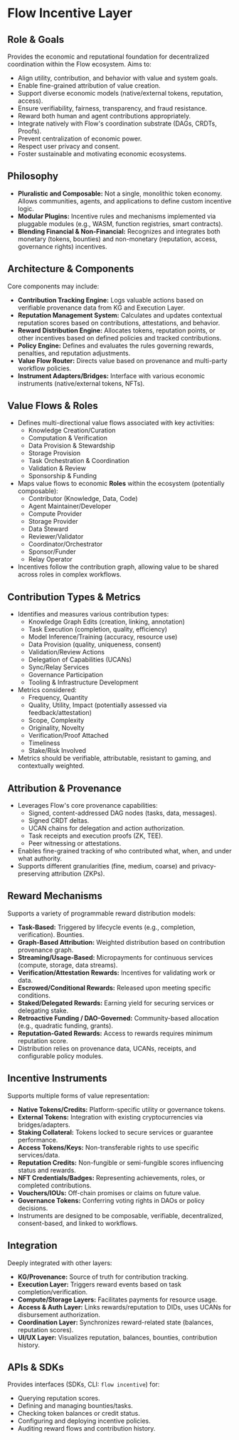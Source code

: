 # Flow Incentive Layer

## Role & Goals

Provides the economic and reputational foundation for decentralized coordination within the Flow ecosystem. Aims to:

*   Align utility, contribution, and behavior with value and system goals.
*   Enable fine-grained attribution of value creation.
*   Support diverse economic models (native/external tokens, reputation, access).
*   Ensure verifiability, fairness, transparency, and fraud resistance.
*   Reward both human and agent contributions appropriately.
*   Integrate natively with Flow's coordination substrate (DAGs, CRDTs, Proofs).
*   Prevent centralization of economic power.
*   Respect user privacy and consent.
*   Foster sustainable and motivating economic ecosystems.

## Philosophy

*   **Pluralistic and Composable:** Not a single, monolithic token economy. Allows communities, agents, and applications to define custom incentive logic.
*   **Modular Plugins:** Incentive rules and mechanisms implemented via pluggable modules (e.g., WASM, function registries, smart contracts).
*   **Blending Financial & Non-Financial:** Recognizes and integrates both monetary (tokens, bounties) and non-monetary (reputation, access, governance rights) incentives.

## Architecture & Components

Core components may include:

*   **Contribution Tracking Engine:** Logs valuable actions based on verifiable provenance data from KG and Execution Layer.
*   **Reputation Management System:** Calculates and updates contextual reputation scores based on contributions, attestations, and behavior.
*   **Reward Distribution Engine:** Allocates tokens, reputation points, or other incentives based on defined policies and tracked contributions.
*   **Policy Engine:** Defines and evaluates the rules governing rewards, penalties, and reputation adjustments.
*   **Value Flow Router:** Directs value based on provenance and multi-party workflow policies.
*   **Instrument Adapters/Bridges:** Interface with various economic instruments (native/external tokens, NFTs).

## Value Flows & Roles

*   Defines multi-directional value flows associated with key activities:
    *   Knowledge Creation/Curation
    *   Computation & Verification
    *   Data Provision & Stewardship
    *   Storage Provision
    *   Task Orchestration & Coordination
    *   Validation & Review
    *   Sponsorship & Funding
*   Maps value flows to economic **Roles** within the ecosystem (potentially composable):
    *   Contributor (Knowledge, Data, Code)
    *   Agent Maintainer/Developer
    *   Compute Provider
    *   Storage Provider
    *   Data Steward
    *   Reviewer/Validator
    *   Coordinator/Orchestrator
    *   Sponsor/Funder
    *   Relay Operator
*   Incentives follow the contribution graph, allowing value to be shared across roles in complex workflows.

## Contribution Types & Metrics

*   Identifies and measures various contribution types:
    *   Knowledge Graph Edits (creation, linking, annotation)
    *   Task Execution (completion, quality, efficiency)
    *   Model Inference/Training (accuracy, resource use)
    *   Data Provision (quality, uniqueness, consent)
    *   Validation/Review Actions
    *   Delegation of Capabilities (UCANs)
    *   Sync/Relay Services
    *   Governance Participation
    *   Tooling & Infrastructure Development
*   Metrics considered:
    *   Frequency, Quantity
    *   Quality, Utility, Impact (potentially assessed via feedback/attestation)
    *   Scope, Complexity
    *   Originality, Novelty
    *   Verification/Proof Attached
    *   Timeliness
    *   Stake/Risk Involved
*   Metrics should be verifiable, attributable, resistant to gaming, and contextually weighted.

## Attribution & Provenance

*   Leverages Flow's core provenance capabilities:
    *   Signed, content-addressed DAG nodes (tasks, data, messages).
    *   Signed CRDT deltas.
    *   UCAN chains for delegation and action authorization.
    *   Task receipts and execution proofs (ZK, TEE).
    *   Peer witnessing or attestations.
*   Enables fine-grained tracking of who contributed what, when, and under what authority.
*   Supports different granularities (fine, medium, coarse) and privacy-preserving attribution (ZKPs).

## Reward Mechanisms

Supports a variety of programmable reward distribution models:

*   **Task-Based:** Triggered by lifecycle events (e.g., completion, verification). Bounties.
*   **Graph-Based Attribution:** Weighted distribution based on contribution provenance graph.
*   **Streaming/Usage-Based:** Micropayments for continuous services (compute, storage, data streams).
*   **Verification/Attestation Rewards:** Incentives for validating work or data.
*   **Escrowed/Conditional Rewards:** Released upon meeting specific conditions.
*   **Staked/Delegated Rewards:** Earning yield for securing services or delegating stake.
*   **Retroactive Funding / DAO-Governed:** Community-based allocation (e.g., quadratic funding, grants).
*   **Reputation-Gated Rewards:** Access to rewards requires minimum reputation score.
*   Distribution relies on provenance data, UCANs, receipts, and configurable policy modules.

## Incentive Instruments

Supports multiple forms of value representation:

*   **Native Tokens/Credits:** Platform-specific utility or governance tokens.
*   **External Tokens:** Integration with existing cryptocurrencies via bridges/adapters.
*   **Staking Collateral:** Tokens locked to secure services or guarantee performance.
*   **Access Tokens/Keys:** Non-transferable rights to use specific services/data.
*   **Reputation Credits:** Non-fungible or semi-fungible scores influencing status and rewards.
*   **NFT Credentials/Badges:** Representing achievements, roles, or completed contributions.
*   **Vouchers/IOUs:** Off-chain promises or claims on future value.
*   **Governance Tokens:** Conferring voting rights in DAOs or policy decisions.
*   Instruments are designed to be composable, verifiable, decentralized, consent-based, and linked to workflows.

## Integration

Deeply integrated with other layers:

*   **KG/Provenance:** Source of truth for contribution tracking.
*   **Execution Layer:** Triggers reward events based on task completion/verification.
*   **Compute/Storage Layers:** Facilitates payments for resource usage.
*   **Access & Auth Layer:** Links rewards/reputation to DIDs, uses UCANs for disbursement authorization.
*   **Coordination Layer:** Synchronizes reward-related state (balances, reputation scores).
*   **UI/UX Layer:** Visualizes reputation, balances, bounties, contribution history.

## APIs & SDKs

Provides interfaces (SDKs, CLI: `flow incentive`) for:

*   Querying reputation scores.
*   Defining and managing bounties/tasks.
*   Checking token balances or credit status.
*   Configuring and deploying incentive policies.
*   Auditing reward flows and contribution history.
